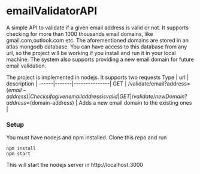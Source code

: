 # emailValidatorAPI
A simple API to validate if a given email address is valid or not. It supports checking for more than 1000 thousands email domains, like gmail.com,outlook.com etc. 
The aforementioned domains are stored in an atlas mongodb database. You can have access to this database from any url, so the project will be working if you install and run 
it in your local machine. The system also supports providing a new email domain for future email validation.

The project is implemented in nodejs. It supports two requests
Type  | url   | description   |
------|-------|---------------|
GET   | /validate/email?address=$(email-address) | Checks if a given email address is valid |
GET   | /validate/newDomain?address=$(domain-address) | Adds a new email domain to the existing ones |

### Setup
You must have nodejs and npm installed. Clone this repo and run
~~~
npm install
npm start
~~~
This will start the nodejs server in http://localhost:3000
